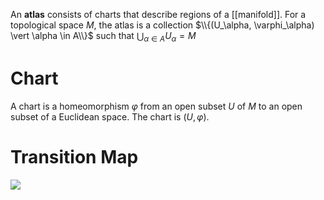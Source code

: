 An **atlas** consists of charts that describe regions of a [[manifold]]. For a topological space $M$, the atlas is a collection $\\{(U_\alpha, \varphi_\alpha) \vert \alpha \in A\\}$ such that $\bigcup_{\alpha \in A}U_\alpha = M$

# Chart

A chart is a homeomorphism $\varphi$ from an open subset $U$ of $M$ to an open subset of a Euclidean space. The chart is $(U,\varphi)$.

# Transition Map

![](../../uploads/transition-map.png)
